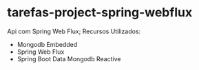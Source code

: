 # tarefas-project-spring-webflux
Api com Spring Web Flux;
Recursos Utilizados:
<ul>
  <li>Mongodb Embedded</li>
  <li>Spring Web Flux</li>
  <li>Spring Boot Data Mongodb Reactive</li>
</ul>
